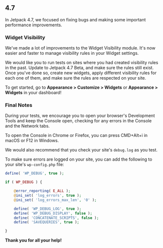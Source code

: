 ## 4.7

In Jetpack 4.7, we focused on fixing bugs and making some important performance improvements.


### Widget Visibility

We've made a lot of improvements to the Widget Visibility module. It's now easier and faster to manage visibility rules in your Widget settings.

We would like you to run tests on sites where you had created visibility rules in the past. Update to Jetpack 4.7 Beta, and make sure the rules still exist.
Once you've done so, create new widgets, apply different visibility rules for each one of them, and make sure the rules are respected on your site.

To get started, go to **Appearance > Customize > Widgets** or **Appearance > Widgets** in your dashboard!

### Final Notes

During your tests, we encourage you to open your browser's Development Tools and keep the Console open, checking for any errors in the Console and the Network tabs.

To open the Console in Chrome or Firefox, you can press CMD+Alt+i in macOS or F12 in Windows.

We would also recommend that you check your site's `debug.log` as you test.

To make sure errors are logged on your site, you can add the following to your site's `wp-config.php` file:

```php
define( 'WP_DEBUG', true );

if ( WP_DEBUG ) {

	@error_reporting( E_ALL );
	@ini_set( 'log_errors', true );
	@ini_set( 'log_errors_max_len', '0' );

	define( 'WP_DEBUG_LOG', true );
	define( 'WP_DEBUG_DISPLAY', false );
	define( 'CONCATENATE_SCRIPTS', false );
	define( 'SAVEQUERIES', true );

}
```

**Thank you for all your help!**

